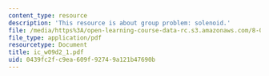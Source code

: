 ```yaml
---
content_type: resource
description: 'This resource is about group problem: solenoid.'
file: /media/https%3A/open-learning-course-data-rc.s3.amazonaws.com/8-02-physics-ii-electricity-and-magnetism-spring-2007/0439fc2fc9ea609f92749a121b47690b_ic_w09d2_1.pdf
file_type: application/pdf
resourcetype: Document
title: ic_w09d2_1.pdf
uid: 0439fc2f-c9ea-609f-9274-9a121b47690b
---
```


